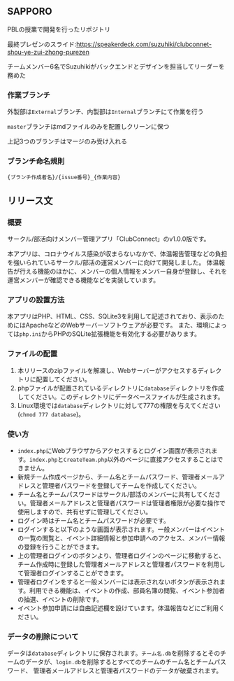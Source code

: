 
## SAPPORO
PBLの授業で開発を行ったリポジトリ

最終プレゼンのスライド:https://speakerdeck.com/suzuhiki/clubconnet-shou-ye-zui-zhong-purezen

チームメンバー6名でSuzuhikiがバックエンドとデザインを担当してリーダーを務めた


### 作業ブランチ
外製部は```External```ブランチ、内製部は```Internal```ブランチにて作業を行う

```master```ブランチはmdファイルのみを配置しクリーンに保つ

上記3つのブランチはマージのみ受け入れる

### ブランチ命名規則
``` {ブランチ作成者名}/{issue番号}_{作業内容} ```

## リリース文
### 概要
サークル/部活向けメンバー管理アプリ「ClubConnect」のv1.0.0版です。

本アプリは、コロナウイルス感染が収まらないなかで、体温報告管理などの負担を強いられているサークル/部活の運営メンバーに向けて開発しました。
体温報告が行える機能のほかに、メンバーの個人情報をメンバー自身が登録し、それを運営メンバーが確認できる機能などを実装しています。

### アプリの設置方法
本アプリはPHP、HTML、CSS、SQLite3を利用して記述されており、表示のためにはApacheなどのWebサーバーソフトウェアが必要です。
また、環境によっては`php.ini`からPHPのSQLite拡張機能を有効化する必要があります。

### ファイルの配置

1. 本リリースのzipファイルを解凍し、Webサーバーがアクセスするディレクトリに配置してください。
1. phpファイルが配置されているディレクトリに`database`ディレクトリを作成してください。このディレクトリにデータベースファイルが生成されます。
1. Linux環境では`database`ディレクトリに対して777の権限を与えてください(`chmod 777 database`)。

### 使い方
- `index.php`にWebブラウザからアクセスするとログイン画面が表示されます。`index.php`と`CreateTeam.php`以外のページに直接アクセスすることはできません。
- 新規チーム作成ページから、チーム名とチームパスワード、管理者メールアドレスと管理者パスワードを登録してチームを作成してください。
- チーム名とチームパスワードはサークル/部活のメンバーに共有してください。管理者メールアドレスと管理者パスワードは管理者権限が必要な操作で使用しますので、共有せずに管理してください。
- ログイン時はチーム名とチームパスワードが必要です。
- ログインすると以下のような画面が表示されます。一般メンバーはイベントの一覧の閲覧と、イベント詳細情報と参加申請へのアクセス、メンバー情報の登録を行うことができます。
- 上の管理者ログインのボタンより、管理者ログインのページに移動すると、チーム作成時に登録した管理者メールアドレスと管理者パスワードを利用して管理者ログインすることができます。
- 管理者ログインをすると一般メンバーには表示されないボタンが表示されます。利用できる機能は、イベントの作成、部員名簿の閲覧、イベント参加者の抽選、イベントの削除です。
- イベント参加申請には自由記述欄を設けています。体温報告などにご利用ください。

### データの削除について
データは`database`ディレクトリに保存されます。`チーム名.db`を削除するとそのチームのデータが、`login.db`を削除するとすべてのチームのチーム名とチームパスワード、
管理者メールアドレスと管理者パスワードのデータが破棄されます。
